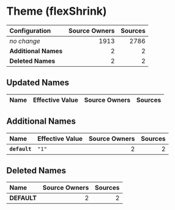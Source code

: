 # Theme (flexShrink)

| Configuration | Source Owners | Sources |
| :------------ | ------------: | ------: |
| *no change* | 1913 | 2786 |
| **Additional Names** | 2 | 2 |
| **Deleted Names** | 2 | 2 |

## Updated Names

| Name | Effective Value | Source Owners | Sources |
| :--- | :-------------- | ------------: | ------: |

## Additional Names

| Name | Effective Value | Source Owners | Sources |
| :--- | :-------------- | ------------: | ------: |
| **`default`** | `"1"` | 2 | 2 |

## Deleted Names

| Name | Source Owners | Sources |
| :--- | ------------: | ------: |
| **DEFAULT** | 2 | 2 |
